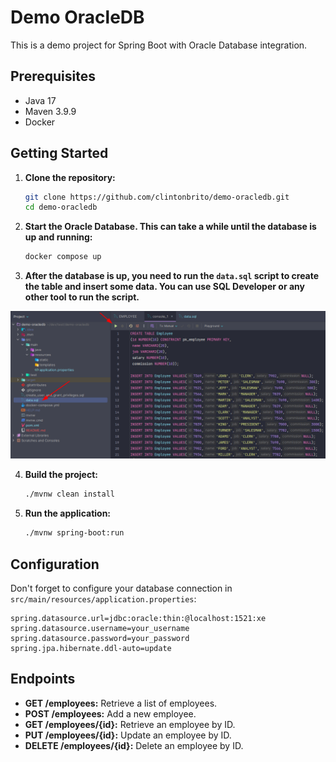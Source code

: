 # Demo OracleDB

This is a demo project for Spring Boot with Oracle Database integration.

## Prerequisites

- Java 17
- Maven 3.9.9
- Docker

## Getting Started

1. **Clone the repository:**
   
   ```sh
   git clone https://github.com/clintonbrito/demo-oracledb.git
   cd demo-oracledb
   ```
2. **Start the Oracle Database. This can take a while until the database is up and running:**

   ```sh
   docker compose up
   ```

3. **After the database is up, you need to run the `data.sql` script to create the table and insert some data. You can use SQL Developer or any other tool to run the script.**

![Print](sql-script.png)


4. **Build the project:**   
   ```sh
   ./mvnw clean install
   ```
   
5. **Run the application:**
   
   ```sh
   ./mvnw spring-boot:run
   ```

## Configuration

Don't forget to configure your database connection in `src/main/resources/application.properties`:

```
spring.datasource.url=jdbc:oracle:thin:@localhost:1521:xe
spring.datasource.username=your_username
spring.datasource.password=your_password
spring.jpa.hibernate.ddl-auto=update
```

## Endpoints
- **GET /employees:** Retrieve a list of employees.
- **POST /employees:** Add a new employee.
- **GET /employees/{id}:** Retrieve an employee by ID.
- **PUT /employees/{id}:** Update an employee by ID.
- **DELETE /employees/{id}:** Delete an employee by ID.
